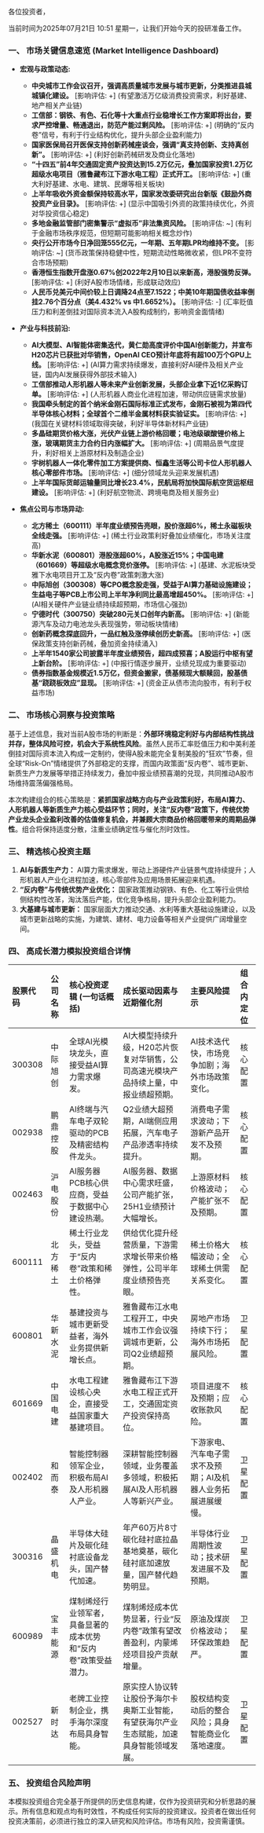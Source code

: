 各位投资者，

当前时间为2025年07月21日 10:51 星期一，让我们开始今天的投研准备工作。

### 一、 市场关键信息速览 (Market Intelligence Dashboard)

*   **宏观与政策动态:**
    *   **中央城市工作会议召开，强调高质量城市发展与城市更新，分类推进县城城镇化建设。** [影响评估: +] (有望激活万亿级消费投资需求，利好基建、地产相关产业链)
    *   **工信部：钢铁、有色、石化等十大重点行业稳增长工作方案即将出台，要求严控增量、畅通退出，防范产能过剩风险。** [影响评估: +] (明确的“反内卷”信号，有利于行业结构优化，提升头部企业盈利能力)
    *   **国家医保局召开医保支持创新药械座谈会，强调“真支持创新、支持真创新”。** [影响评估: +] (利好创新药械研发及商业化落地)
    *   **“十四五”前4年交通固定资产投资达到15.2万亿元，叠加国家投资1.2万亿超级水电项目（雅鲁藏布江下游水电工程）正式开工。** [影响评估: +] (重大利好基建、水电、建筑、民爆等相关板块)
    *   **上半年吸收外资金额保持较高水平，国家发改委研究出台新版《鼓励外商投资产业目录》。** [影响评估: +] (显示中国吸引外资的政策持续优化，外资对华投资信心稳定)
    *   **多地金融监管部门密集警示“虚拟币”非法集资风险。** [影响评估: ~] (有利于金融市场秩序规范，但短期可能影响相关概念炒作)
    *   **央行公开市场今日净回笼555亿元，一年期、五年期LPR均维持不变。** [影响评估: ~] (货币政策保持稳健中性，短期流动性略微收紧，但LPR不变符合市场预期)
    *   **香港恒生指数开盘涨0.67%创2022年2月10日以来新高，港股强势反弹。** [影响评估: +] (利好A股市场情绪，形成联动效应)
    *   **人民币兑美元中间价较上日调降24点至7.1522；中美10年期国债收益率倒挂2.76个百分点（美4.432% vs 中1.6652%）。** [影响评估: -] (汇率贬值压力和利差倒挂对国际资本流入A股构成制约，影响资金面情绪)

*   **产业与科技前沿:**
    *   **AI大模型、AI智能体密集迭代，黄仁勋高度评价中国AI创新能力，并宣布H20芯片已获批对华销售，OpenAI CEO预计年底将有超100万个GPU上线。** [影响评估: +] (AI算力需求持续爆发，直接利好AI硬件及相关产业链，国内AI发展获得外部技术输入)
    *   **工信部推动人形机器人等未来产业创新发展，头部企业拿下近1亿采购订单。** [影响评估: +] (人形机器人商业化进程加速，带动供应链需求放量)
    *   **我国牵头制定的首个纳米金刚石国际标准正式发布，金刚石被视为第四代半导体核心材料；全球首个二维半金属材料获实验证实。** [影响评估: +] (我国在关键材料领域取得突破，利好半导体新材料产业链)
    *   **多晶硅期货价格大涨，光伏产业链上游价格回暖；电池级碳酸锂价格上涨，玻璃期货主力合约日内涨幅扩大。** [影响评估: +] (周期品景气度提升，利好相关上游原材料及制造企业)
    *   **宇树机器人一体化零件加工方案提供商、恒鑫生活等公司卡位人形机器人核心零部件市场。** [影响评估: +] (细分领域龙头迎来发展机遇)
    *   **上半年国际货邮运输量同比增长23.4%，民航局将加快国际航空货运枢纽建设。** [影响评估: +] (利好航空物流、跨境电商及相关服务业)

*   **焦点公司与市场异动:**
    *   **北方稀土（600111）半年度业绩预告亮眼，股价涨超6%，稀土永磁板块全线走强。** [影响评估: +] (稀土行业政策利好叠加业绩催化，市场关注度高)
    *   **华新水泥（600801）港股涨超60%，A股涨近15%；中国电建（601669）等超级水电概念竞价涨停。** [影响评估: +] (基建、水泥板块受雅下水电项目开工及“反内卷”政策刺激大涨)
    *   **中际旭创（300308）等CPO概念股走强，受益于AI算力基础设施建设；生益电子等PCB上市公司上半年净利同比最高增超450%。** [影响评估: +] (AI相关硬件产业链业绩持续超预期，市场信心强劲)
    *   **宁德时代（300750）突破280元关口创年内新高。** [影响评估: +] (新能源汽车及动力电池龙头表现强势，带动板块情绪)
    *   **创新药概念探底回升，一品红触及涨停续创历史新高。** [影响评估: +] (医保政策支持创新药械，叠加资金持续涌入)
    *   **上半年1540家公司披露半年度业绩预告，超四成预喜；A股运行中枢有望上新台阶。** [影响评估: +] (中报行情逐步展开，业绩兑现成为重要驱动)
    *   **债券指数基金规模近1.5万亿，但资金搬家，债基频现大额赎回，股基债基“跷跷板效应”显现。** [影响评估: +] (资金正从债市流向股市，有利于权益市场)

### 二、 市场核心洞察与投资策略

基于上述信息，我对当前A股市场的判断是：**外部环境稳定利好与内部结构性挑战并存，整体风险可控，机会大于系统性风险**。虽然人民币汇率贬值压力和中美利差倒挂对国际资本流入构成一定制约，使得A股未能完全复制美股的“狂欢”节奏，但全球“Risk-On”情绪提供了外部稳定的支撑，而国内政策面“反内卷”、城市更新、新质生产力发展等举措正持续发力，叠加中报业绩预喜潮的兑现，共同推动A股市场维持震荡偏强格局。

本次构建组合的核心策略是：**紧抓国家战略方向与产业政策利好，布局AI算力、人形机器人等新质生产力核心受益环节；同时，关注“反内卷”政策下，传统优势产业龙头企业盈利改善的估值修复机会，并兼顾大宗商品价格回暖带来的周期品弹性**。组合将保持适度分散，注重业绩确定性与催化剂时效性。

### 三、 精选核心投资主题

1.  **AI与新质生产力：** AI算力需求爆发，带动上游硬件产业链景气度持续提升；人形机器人产业化进程加速，核心零部件及应用场景拓展迎来机遇。
2.  **“反内卷”与传统优势产业优化：** 国家政策推动钢铁、有色、化工等行业供给侧结构性改革，淘汰落后产能，优化竞争格局，提升头部企业盈利能力。
3.  **大基建与城市更新：** 国家层面大力推动交通、水利等重大基础设施建设，以及城市更新战略的实施，为建筑、建材、电力设备等相关产业提供广阔增量空间。

### 四、 高成长潜力模拟投资组合详情

| 股票代码 | 公司名称 | 核心投资逻辑 (一句话概括) | 成长驱动因素与近期催化剂 | 主要风险提示 | 组合内定位 |
| :------- | :------- | :-------------------------- | :------------------------- | :----------- | :--------- |
| 300308   | 中际旭创 | 全球AI光模块龙头，直接受益AI算力需求爆发。 | AI大模型持续升级，H20芯片恢复对华销售，公司高速光模块产品持续上量，中报业绩超预期。 | AI技术迭代快，市场竞争加剧；海外市场政策变化。 | 核心配置 |
| 002938   | 鹏鼎控股 | AI终端与汽车电子双轮驱动的PCB及精密结构件龙头。 | Q2业绩大超预期，AI端侧应用拓展，汽车电子产品渗透率持续提升。 | 消费电子需求波动；下游新产品开发不及预期。 | 核心配置 |
| 002463   | 沪电股份 | AI服务器PCB核心供应商，受益于数据中心建设热潮。 | AI服务器、数据中心需求旺盛，公司产能扩张，25H1业绩预计大幅增长。 | 上游原材料价格波动；产能扩张不及预期。 | 核心配置 |
| 600111   | 北方稀土 | 稀土行业龙头，受益于“反内卷”政策和稀土价格弹性。 | 供给优化提升经营质量，下游需求增长带来价格弹性，公司半年度业绩预告亮眼。 | 稀土价格大幅波动；全球稀土供需关系变化。 | 核心配置 |
| 600801   | 华新水泥 | 基建投资与城市更新受益者，海外业务提供新增长点。 | 雅鲁藏布江水电工程开工，中央城市工作会议强调城市更新，公司Q2业绩超预期。 | 房地产市场持续下行；海外市场拓展风险。 | 卫星配置 |
| 601669   | 中国电建 | 水电工程建设核心央企，直接受益国家重大基建项目。 | 雅鲁藏布江下游水电工程正式开工，交通固定资产投资保持高位。 | 项目进度不及预期；应收账款风险。 | 核心配置 |
| 002402   | 和而泰 | 智能控制器领军企业，积极布局AI及人形机器人产业。 | 深耕智能控制器领域，业务覆盖多领域，积极拓展AI及人形机器人等新兴产业。 | 下游家电、汽车电子需求不及预期；AI及机器人业务拓展进展缓慢。 | 卫星配置 |
| 300316   | 晶盛机电 | 半导体大硅片及碳化硅衬底设备龙头，国产替代加速。 | 年产60万片8寸碳化硅衬底拉晶基地奠基，碳化硅衬底加速放量，国产替代趋势明显。 | 半导体行业周期性波动；技术研发进展不及预期。 | 卫星配置 |
| 600989   | 宝丰能源 | 煤制烯烃行业领军者，具备显著的成本优势和“反内卷”政策受益潜力。 | 煤制烯烃成本优势显著，行业“反内卷”政策有望改善盈利，内蒙烯烃项目投产贡献增量。 | 原油及煤炭价格波动；环保政策趋严。 | 卫星配置 |
| 002527   | 新时达 | 老牌工业控制企业，携手海尔深度布局具身智能。 | 原实控人协议转让股份予海尔卡奥斯工业智能，有望获海尔产业生态赋能，加速具身智能领域发展。 | 股权结构变动后的整合风险；具身智能商业化落地速度。 | 卫星配置 |

### 五、 投资组合风险声明

本模拟投资组合完全基于所提供的历史信息构建，仅作为投资研究和分析思路的展示。所有信息和观点均有时效性，不构成任何实际的投资建议。投资者在做出任何投资决策前，必须进行独立的深入研究和风险评估。市场有风险，投资需谨慎。